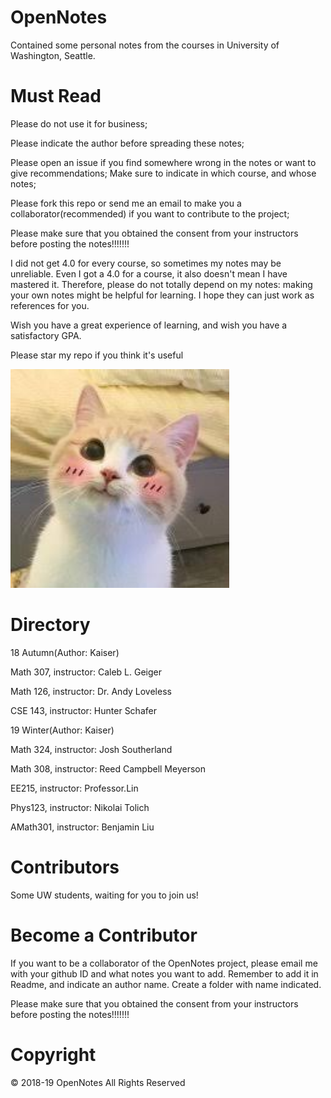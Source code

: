# OpenNotes
Contained some personal notes from the courses in University of Washington, Seattle.

Must Read
=============
<p>
Please do not use it for business;
</p>
<p>
Please indicate the author before spreading these notes;
</p>
<p>
Please open an issue if you find somewhere wrong in the notes or want to give recommendations; Make sure to indicate in which course, and whose notes;
</p>
<p>
Please fork this repo or send me an email to make you a collaborator(recommended) if you want to contribute to the project;
</p>
<p>
  Please make sure that you obtained the consent from your instructors before posting the notes!!!!!!!
</p>
<p>
I did not get 4.0 for every course, so sometimes my notes may be unreliable. Even I got a 4.0 for a course, it also doesn't mean I have mastered it. Therefore, please do not totally depend on my notes: making your own notes might be helpful for learning. I hope they can just work as references for you.
</p>
<p>
Wish you have a great experience of learning, and wish you have a satisfactory GPA.
</p>
<p>
Please star my repo if you think it's useful
</p>
<p>
  <img src="https://github.com/KaiserKkaiser/Notes/blob/master/img/cat.jpg" width="350" title="QAQ">
</p>


Directory
=============
18 Autumn(Author: Kaiser)
<p>
Math 307, instructor: Caleb L. Geiger
</p>
<p>
Math 126, instructor: Dr. Andy Loveless
</p>
<p>
CSE 143, instructor: Hunter Schafer
</p>

19 Winter(Author: Kaiser)
<p>
Math 324, instructor: Josh Southerland
</p>
<p>
Math 308, instructor: Reed Campbell Meyerson
</p>
<p>
  EE215, instructor: Professor.Lin
</p>
<p>
  Phys123, instructor: Nikolai Tolich
</p>
<p>
  AMath301, instructor: Benjamin Liu
</p>  

Contributors
=============
Some UW students, waiting for you to join us!

Become a Contributor
=============
<p>
If you want to be a collaborator of the OpenNotes project, please email me with your github ID and what notes you want to add. Remember to add it in Readme, and indicate an author name. Create a folder with name indicated.
</p>
<p>
  Please make sure that you obtained the consent from your instructors before posting the notes!!!!!!!
</p>

Copyright
=============
© 2018-19 OpenNotes All Rights Reserved
